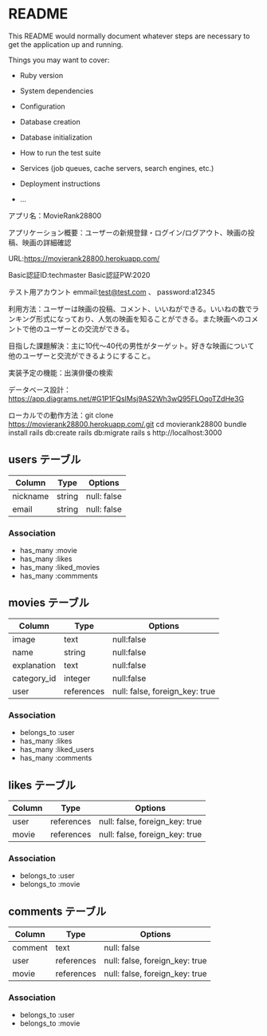 # README

This README would normally document whatever steps are necessary to get the
application up and running.

Things you may want to cover:

* Ruby version

* System dependencies

* Configuration

* Database creation

* Database initialization

* How to run the test suite

* Services (job queues, cache servers, search engines, etc.)

* Deployment instructions

* ...

アプリ名：MovieRank28800

アプリケーション概要：ユーザーの新規登録・ログイン/ログアウト、映画の投稿、映画の詳細確認

URL:https://movierank28800.herokuapp.com/

Basic認証ID:techmaster
Basic認証PW:2020

テスト用アカウント emmail:test@test.com 、 password:a12345

利用方法：ユーザーは映画の投稿、コメント、いいねができる。いいねの数でランキング形式になっており、人気の映画を知ることができる。また映画へのコメントで他のユーザーとの交流ができる。

目指した課題解決：主に10代〜40代の男性がターゲット。好きな映画について他のユーザーと交流ができるようにすること。

実装予定の機能：出演俳優の検索

データベース設計：https://app.diagrams.net/#G1P1FQslMsj9AS2Wh3wQ95FLOqoTZdHe3G

ローカルでの動作方法：git clone https://movierank28800.herokuapp.com/.git
                  cd movierank28800
                  bundle install
                  rails db:create
                  rails db:migrate
                  rails s
                  http://localhost:3000





## users テーブル

| Column   | Type   | Options     |
| -------- | ------ | ----------- |
| nickname | string | null: false |
| email    | string | null: false |

### Association

- has_many :movie
- has_many :likes
- has_many :liked_movies
- has_many :commments

## movies テーブル

| Column           | Type       | Options                        |
| ---------------- | ---------- | ------------------------------ |
| image            | text       | null:false                     |
| name             | string     | null:false                     |
| explanation      | text       | null:false                     |
| category_id      | integer    | null:false                     |
| user             | references | null: false, foreign_key: true |

### Association

- belongs_to :user
- has_many :likes
- has_many :liked_users
- has_many :comments

## likes テーブル

| Column  | Type       | Options                        |
| ------- | ---------- | ------------------------------ |
| user    | references | null: false, foreign_key: true |
| movie   | references | null: false, foreign_key: true |

### Association

- belongs_to :user
- belongs_to :movie

## comments テーブル

| Column  | Type       | Options                        |
| ------- | ---------- | ------------------------------ |
| comment | text       | null: false                    |
| user    | references | null: false, foreign_key: true |
| movie   | references | null: false, foreign_key: true |

### Association

- belongs_to :user
- belongs_to :movie